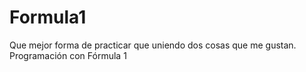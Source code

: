 # Formula1
Que mejor forma de practicar que uniendo dos cosas que me gustan. Programación con Fórmula 1 
